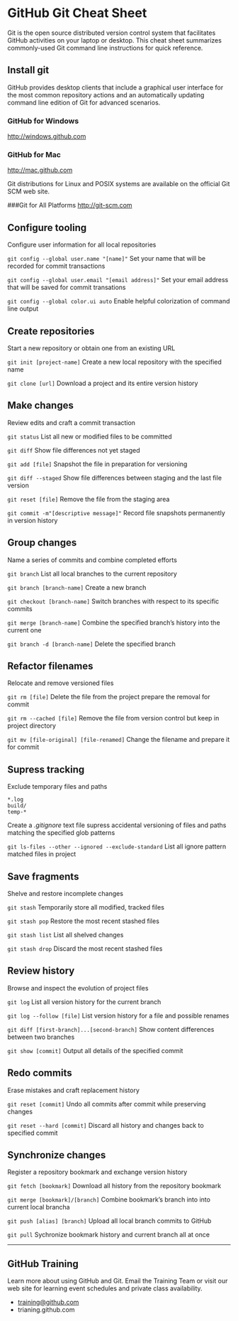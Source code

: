 # GitHub Git Cheat Sheet

Git is the open source distributed version control system that facilitates GitHub activities on your laptop or desktop. This cheat sheet summarizes commonly-used Git command line instructions for quick reference.

## Install git
GitHub provides desktop clients that include a graphical user interface for the most common repository actions and an automatically updating command line edition of Git for advanced  scenarios.

### GitHub for Windows
http://windows.github.com

### GitHub for Mac
http://mac.github.com

Git distributions for Linux and POSIX systems are available on the official Git SCM web site.

###Git for All Platforms
http://git-scm.com

## Configure tooling
Configure user information for all local repositories

```git config --global user.name "[name]"```
Set your name that will be recorded for commit transactions

```git config --global user.email "[email address]"```
Set your email address that will be  saved for commit transations

```git config --global color.ui auto```
Enable helpful colorization of command line output


## Create repositories
Start a new repository or obtain one from an existing URL

```git init [project-name]```
Create a new local repository with the specified name

```git clone [url]```
Download a project and its entire version history

## Make changes
Review edits and craft a commit transaction

```git status```
List all new or modified files to be committed

```git diff```
Show file differences not yet staged

```git add [file]```
Snapshot the file in preparation for versioning

```git diff --staged```
Show file differences between staging and the last file version

```git reset [file]```
Remove the file from the staging area

```git commit -m"[descriptive message]"```
Record file snapshots permanently in version history

## Group changes
Name a series of commits and combine completed efforts

```git branch```
List all local branches to the current repository

```git branch [branch-name]```
Create a new branch

```git checkout [branch-name]```
Switch branches with respect to its specific commits

```git merge [branch-name]```
Combine the specified branch’s history into the current one

```git branch -d [branch-name]```
Delete the specified branch


## Refactor filenames
Relocate and remove versioned files

```git rm [file]```
Delete the file from the project prepare the removal for commit

```git rm --cached [file]```
Remove the file from version control but keep in project directory

```git mv [file-original] [file-renamed]```
Change the filename and prepare it for commit

## Supress tracking
Exclude temporary files and paths

```
*.log
build/
temp-*
```
Create a _.gitignore_ text file supress accidental versioning of files and paths matching the specified glob patterns

```git ls-files --other --ignored --exclude-standard```
List all ignore pattern matched files in project

## Save fragments
Shelve and restore incomplete changes

```git stash```
Temporarily store all modified, tracked files

```git stash pop```
Restore the most recent stashed files

```git stash list```
List all shelved changes

```git stash drop```
Discard the most recent stashed files

## Review history
Browse and inspect the evolution of project files

```git log```
List all version history for the current branch

```git log --follow [file]```
List version history for a file and possible renames

```git diff [first-branch]...[second-branch]```
Show content differences between two branches

```git show [commit]```
Output all details of the specified commit

## Redo commits
Erase mistakes and craft replacement history

```git reset [commit]```
Undo all commits after commit while preserving changes

```git reset --hard [commit]```
Discard all history and changes back to specified commit

## Synchronize changes
Register a repository bookmark and exchange version history

```git fetch [bookmark]```
Download all history from the repository bookmark

```git merge [bookmark]/[branch]```
Combine bookmark’s branch into into current local brancha

```git push [alias] [branch]```
Upload all local branch commits to GitHub

```git pull```
Sychronize bookmark history and current branch all at once

---

## GitHub Training
Learn more about using GitHub and Git. Email the Training Team or visit our web site for learning event schedules and private class availability.

* training@github.com
* trianing.github.com
